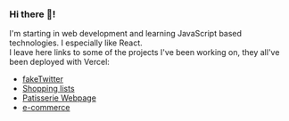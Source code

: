 ### Hi there :wave:!

I'm starting in web development and learning JavaScript based technologies.
I especially like React.<br />
I leave here links to some of the projects I've been working on, they all've been deployed with Vercel:

* [fakeTwitter](https://github.com/MateSeco/ejercicio_twitter_react_front)
* [Shopping lists](https://github.com/MateSeco/ListasCompras)
* [Patisserie Webpage](https://github.com/MateSeco/Confiteria)
* [e-commerce](https://github.com/mikaela-regalado/ElectroHack-client)
